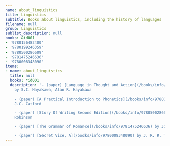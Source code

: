 ```yaml
---
name: about_linguistics
title: Linguistics
subtitle: Books about linguistics, including the history of languages
filename: null
group: Linguistics
sublist_description: null
books: &id001
- '9780156482400'
- '9780199246359'
- '9780500286609'
- '9781475246636'
- '9780008348090'
items:
- name: about_linguistics
  title: null
  books: *id001
  description: '- (paper) [Language in Thought and Action](/books/info/9780156482400)
    by S.I. Hayakawa, Alan R. Hayakawa

    - (paper) [A Practical Introduction to Phonetics](/books/info/9780199246359) by
    J.C. Catford

    - (paper) [Story Of Writing Second Edition](/books/info/9780500286609) by Andrew
    Robinson

    - (paper) [The Grammar of Romance](/books/info/9781475246636) by Joshua Rudder

    - (paper) [Secret Vice, A](/books/info/9780008348090) by J. R. R. Tolkien'
---
```



